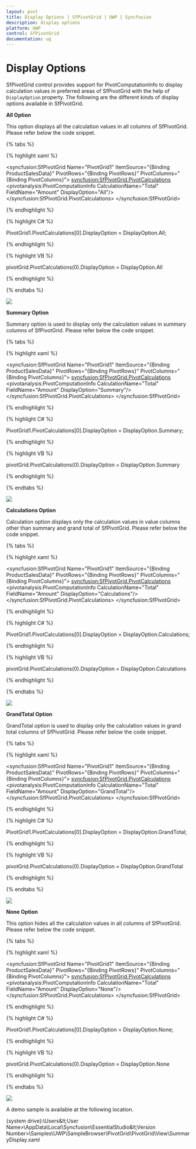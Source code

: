 ```yaml
---
layout: post
title: Display Options | SfPivotGrid | UWP | Syncfusion
description: display options
platform: UWP
control: SfPivotGrid
documentation: ug
---
```


# Display Options

SfPivotGrid control provides support for PivotComputationInfo to display calculation values in preferred areas of SfPivotGrid with the help of `DisplayOption` property. The following are the different kinds of display options available in SfPivotGrid.

**All Option**

This option displays all the calculation values in all columns of SfPivotGrid. Please refer below the code snippet.

{% tabs %}

{% highlight xaml %}

<syncfusion:SfPivotGrid Name="PivotGrid1" ItemSource="{Binding ProductSalesData}"
                        PivotRows="{Binding PivotRows}" PivotColumns="{Binding PivotColumns}">
    <syncfusion:SfPivotGrid.PivotCalculations>
        <pivotanalysis:PivotComputationInfo CalculationName="Total" FieldName="Amount" DisplayOption="All"/>
    </syncfusion:SfPivotGrid.PivotCalculations>
</syncfusion:SfPivotGrid>

{% endhighlight %}

{% highlight C# %}

PivotGrid1.PivotCalculations[0].DisplayOption = DisplayOption.All;

{% endhighlight %}

{% highlight VB %}

pivotGrid.PivotCalculations(0).DisplayOption = DisplayOption.All

{% endhighlight %}

{% endtabs %}

![](Display-Options_images/PivotComputationinfo-using-All-option.png)

**Summary Option**

Summary option is used to display only the calculation values in summary columns of SfPivotGrid. Please refer below the code snippet.

{% tabs %}

{% highlight xaml %}

<syncfusion:SfPivotGrid Name="PivotGrid1" ItemSource="{Binding ProductSalesData}"
                        PivotRows="{Binding PivotRows}" PivotColumns="{Binding PivotColumns}">
    <syncfusion:SfPivotGrid.PivotCalculations>
        <pivotanalysis:PivotComputationInfo CalculationName="Total" FieldName="Amount" DisplayOption="Summary"/>
    </syncfusion:SfPivotGrid.PivotCalculations>
</syncfusion:SfPivotGrid>

{% endhighlight %}

{% highlight C# %}

PivotGrid1.PivotCalculations[0].DisplayOption = DisplayOption.Summary;

{% endhighlight %}

{% highlight VB %}

pivotGrid.PivotCalculations(0).DisplayOption = DisplayOption.Summary

{% endhighlight %}

{% endtabs %}

![](Display-Options_images/PivotComputationinfo-using-summary-option.png)

**Calculations Option**

Calculation option displays only the calculation values in value columns other than summary and grand total of SfPivotGrid. Please refer below the code snippet.

{% tabs %}

{% highlight xaml %}

<syncfusion:SfPivotGrid Name="PivotGrid1" ItemSource="{Binding ProductSalesData}"
                        PivotRows="{Binding PivotRows}" PivotColumns="{Binding PivotColumns}">
    <syncfusion:SfPivotGrid.PivotCalculations>
        <pivotanalysis:PivotComputationInfo CalculationName="Total" FieldName="Amount" DisplayOption="Calculations"/>
    </syncfusion:SfPivotGrid.PivotCalculations>
</syncfusion:SfPivotGrid>

{% endhighlight %}

{% highlight C# %}

PivotGrid1.PivotCalculations[0].DisplayOption = DisplayOption.Calculations;

{% endhighlight %}

{% highlight VB %}

pivotGrid.PivotCalculations(0).DisplayOption = DisplayOption.Calculations

{% endhighlight %}

{% endtabs %}

![](Display-Options_images/PivotComputationinfo-using-calculations-option.png)

**GrandTotal Option**

GrandTotal option is used to display only the calculation values in grand total columns of SfPivotGrid. Please refer below the code snippet.

{% tabs %}

{% highlight xaml %}

<syncfusion:SfPivotGrid Name="PivotGrid1" ItemSource="{Binding ProductSalesData}"
                        PivotRows="{Binding PivotRows}" PivotColumns="{Binding PivotColumns}">
    <syncfusion:SfPivotGrid.PivotCalculations>
        <pivotanalysis:PivotComputationInfo CalculationName="Total" FieldName="Amount" DisplayOption="GrandTotal"/>
    </syncfusion:SfPivotGrid.PivotCalculations>
</syncfusion:SfPivotGrid>

{% endhighlight %}

{% highlight C# %}

PivotGrid1.PivotCalculations[0].DisplayOption = DisplayOption.GrandTotal;

{% endhighlight %}

{% highlight VB %}

pivotGrid.PivotCalculations(0).DisplayOption = DisplayOption.GrandTotal

{% endhighlight %}

{% endtabs %}

![](Display-Options_images/PivotComputationinfo-using-Grand-Totals-option.png)

**None Option**

This option hides all the calculation values in all columns of SfPivotGrid. Please refer below the code snippet.

{% tabs %}

{% highlight xaml %}

<syncfusion:SfPivotGrid Name="PivotGrid1" ItemSource="{Binding ProductSalesData}"
                        PivotRows="{Binding PivotRows}" PivotColumns="{Binding PivotColumns}">
    <syncfusion:SfPivotGrid.PivotCalculations>
        <pivotanalysis:PivotComputationInfo CalculationName="Total" FieldName="Amount" DisplayOption="None"/>
    </syncfusion:SfPivotGrid.PivotCalculations>
</syncfusion:SfPivotGrid>

{% endhighlight %}

{% highlight C# %}

PivotGrid1.PivotCalculations[0].DisplayOption = DisplayOption.None;

{% endhighlight %}

{% highlight VB %}

pivotGrid.PivotCalculations(0).DisplayOption = DisplayOption.None

{% endhighlight %}

{% endtabs %}

![](Display-Options_images/PivotComputationinfo-using-none-option.png)

A demo sample is available at the following location.

{system drive}:\Users\&lt;User Name&gt;\AppData\Local\Syncfusion\EssentialStudio\&lt;Version Number&gt;\Samples\UWP\SampleBrowser\PivotGrid\PivotGrid\View\SummaryDisplay.xaml